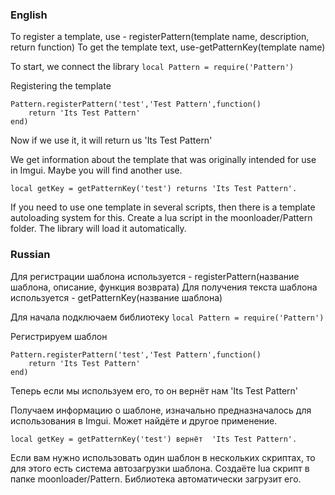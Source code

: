 ### English
To register a template, use - registerPattern(template name, description, return function)
To get the template text, use-getPatternKey(template name)

To start, we connect the library
```local Pattern = require('Pattern')```

Registering the template
```
Pattern.registerPattern('test','Test Pattern',function()
    return 'Its Test Pattern'
end)
```

Now if we use it, it will return us 'Its Test Pattern'

We get information about the template that was originally intended for use in Imgui. Maybe you will find another use.

```local getKey = getPatternKey('test') returns 'Its Test Pattern'.```

If you need to use one template in several scripts, then there is a template autoloading system for this. Create a lua script in the moonloader/Pattern folder.
The library will load it automatically.

### Russian
Для регистрации шаблона используется - registerPattern(название шаблона, описание, функция возврата)
Для получения текста шаблона используется - getPatternKey(название шаблона)

Для начала подключаем библиотеку
```local Pattern = require('Pattern')```

Регистрируем шаблон
```
Pattern.registerPattern('test','Test Pattern',function()
    return 'Its Test Pattern'
end)
```

Теперь если мы используем его, то он вернёт нам  'Its Test Pattern'

Получаем информацию о шаблоне, изначально предназначалось для использования в Imgui. Может найдёте и другое применение.

```local getKey = getPatternKey('test') вернёт  'Its Test Pattern'.```

Если вам нужно использовать один шаблон в нескольких скриптах, то для этого есть система автозагрузки шаблона. Создаёте lua скрипт в папке moonloader/Pattern.
Библиотека автоматически загрузит его.
